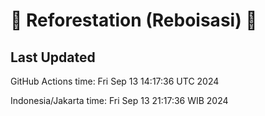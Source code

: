 
# 🌳 Reforestation (Reboisasi) 🌲

## Last Updated

GitHub Actions time: Fri Sep 13 14:17:36 UTC 2024

Indonesia/Jakarta time: Fri Sep 13 21:17:36 WIB 2024
